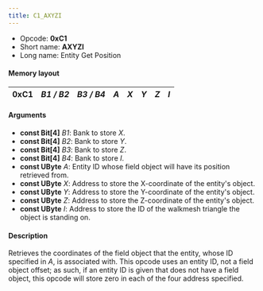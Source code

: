 ```yaml
---
title: C1_AXYZI
---
```


- Opcode: **0xC1**
- Short name: **AXYZI**
- Long name: Entity Get Position

#### Memory layout

| 0xC1 | *B1 / B2* | *B3 / B4* | *A* | *X* | *Y* | *Z* | *I* |
|------|-----------|-----------|-----|-----|-----|-----|-----|

#### Arguments

- **const Bit\[4\]** *B1*: Bank to store *X*.
- **const Bit\[4\]** *B2*: Bank to store *Y*.
- **const Bit\[4\]** *B3*: Bank to store *Z*.
- **const Bit\[4\]** *B4*: Bank to store *I*.
- **const UByte** *A*: Entity ID whose field object will have its position retrieved from.
- **const UByte** *X*: Address to store the X-coordinate of the entity's object.
- **const UByte** *Y*: Address to store the Y-coordinate of the entity's object.
- **const UByte** *Z*: Address to store the Z-coordinate of the entity's object.
- **const UByte** *I*: Address to store the ID of the walkmesh triangle the object is standing on.

#### Description

Retrieves the coordinates of the field object that the entity, whose ID specified in *A*, is associated with. This opcode uses an entity ID, not a field object offset; as such, if an entity ID is given that does not have a field object, this opcode will store zero in each of the four address specified.

